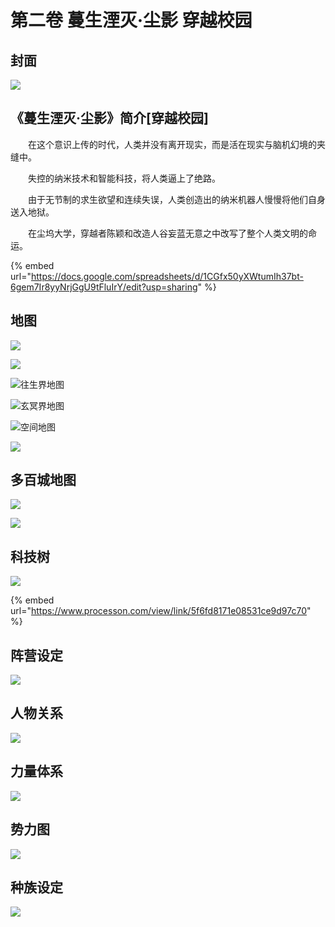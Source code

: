 # 第二卷 蔓生湮灭·尘影 穿越校园

## 封面

![](<../../.gitbook/assets/3 (1).png>)

## 《蔓生湮灭·尘影》简介\[穿越校园]

　　在这个意识上传的时代，人类并没有离开现实，而是活在现实与脑机幻境的夹缝中。

　　失控的纳米技术和智能科技，将人类逼上了绝路。

　　由于无节制的求生欲望和连续失误，人类创造出的纳米机器人慢慢将他们自身送入地狱。

　　在尘坞大学，穿越者陈颖和改造人谷妄蓝无意之中改写了整个人类文明的命运。

{% embed url="https://docs.google.com/spreadsheets/d/1CGfx50yXWtumIh37bt-6gem7Ir8yyNrjGgU9tFluIrY/edit?usp=sharing" %}

## 地图

![](../../.gitbook/assets/A43.png)

![](../../.gitbook/assets/A4-1.png)

![往生界地图](../../.gitbook/assets/A4-2.png)

![玄冥界地图](../../.gitbook/assets/A4-3.png)

![空间地图](../../.gitbook/assets/A4-7.png)

![](<../../.gitbook/assets/画板 2.png>)

## 多百城地图

![](../../.gitbook/assets/A4-10.png)

![](../../.gitbook/assets/A4-11.png)

## 科技树

![](../../.gitbook/assets/生电社历史.png)

{% embed url="https://www.processon.com/view/link/5f6fd8171e08531ce9d97c70" %}

## 阵营设定

![](../../.gitbook/assets/A4-4.png)

## 人物关系

![](../../.gitbook/assets/A4-5.png)

## 力量体系

![](../../.gitbook/assets/A4-9.png)

## 势力图

![](<../../.gitbook/assets/A4-8 (1).png>)

## 种族设定

![](../../.gitbook/assets/A4-6.png)

